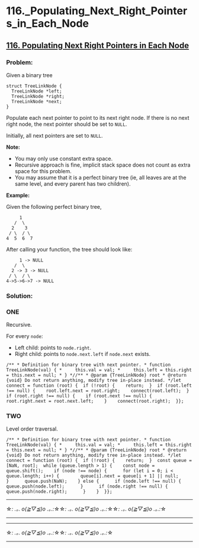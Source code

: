 # 116._Populating_Next_Right_Pointers_in_Each_Node

## [116. Populating Next Right Pointers in Each Node](https://leetcode.com/problems/populating-next-right-pointers-in-each-node/description/)

### Problem:

Given a binary tree

```
struct TreeLinkNode {
  TreeLinkNode *left;
  TreeLinkNode *right;
  TreeLinkNode *next;
}

```

Populate each next pointer to point to its next right node. If there is no next right node, the next pointer should be set to `NULL`.

Initially, all next pointers are set to `NULL`.

**Note:**

- You may only use constant extra space.
- Recursive approach is fine, implicit stack space does not count as extra space for this problem.
- You may assume that it is a perfect binary tree (ie, all leaves are at the same level, and every parent has two children).

**Example:**

Given the following perfect binary tree,

```
     1
   /  \
  2    3
 / \  / \
4  5  6  7

```

After calling your function, the tree should look like:

```
     1 -> NULL
   /  \
  2 -> 3 -> NULL
 / \  / \
4->5->6->7 -> NULL

```

### Solution:

### ONE

Recursive.

For every `node`:

- Left child: points to `node.right`.
- Right child: points to `node.next.left` if `node.next` exists.

```
/** * Definition for binary tree with next pointer. * function TreeLinkNode(val) { *     this.val = val; *     this.left = this.right = this.next = null; * } *//** * @param {TreeLinkNode} root * @return {void} Do not return anything, modify tree in-place instead. */let connect = function (root) {  if (!root) {    return;  }  if (root.left !== null) {    root.left.next = root.right;    connect(root.left);  }  if (root.right !== null) {    if (root.next !== null) {      root.right.next = root.next.left;    }    connect(root.right);  }};
```

### TWO

Level order traversal.

```
/** * Definition for binary tree with next pointer. * function TreeLinkNode(val) { *     this.val = val; *     this.left = this.right = this.next = null; * } *//** * @param {TreeLinkNode} root * @return {void} Do not return anything, modify tree in-place instead. */let connect = function (root) {  if (!root) {    return;  }  const queue = [NaN, root];  while (queue.length > 1) {    const node = queue.shift();    if (node !== node) {      for (let i = 0; i < queue.length; i++) {        queue[i].next = queue[i + 1] || null;      }      queue.push(NaN);    } else {      if (node.left !== null) {        queue.push(node.left);      }      if (node.right !== null) {        queue.push(node.right);      }    }  }};
```

---

☆*: .｡. o(≧▽≦)o .｡.:*☆☆*: .｡. o(≧▽≦)o .｡.:*☆☆*: .｡. o(≧▽≦)o .｡.:*☆

---

---

☆*: .｡. o(≧▽≦)o .｡.:*☆☆*: .｡. o(≧▽≦)o .｡.:*☆

---